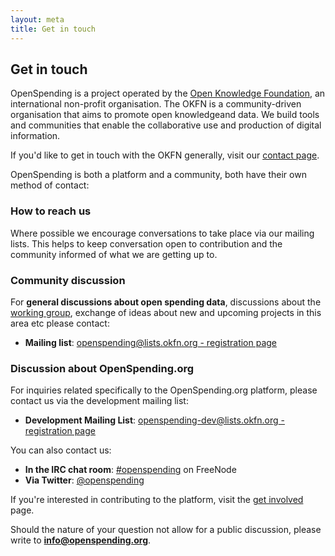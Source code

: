 ```yaml
---
layout: meta
title: Get in touch
---
```


## Get in touch

OpenSpending is a project operated by the [Open Knowledge Foundation](http://okfn.org), an international non-profit organisation. The OKFN is a community-driven organisation that aims to promote open knowledgeand data. We build tools and communities that enable the collaborative use and production of digital information.

If you'd like to get in touch with the OKFN generally, visit our [contact page](http://okfn.org/contact/). 

OpenSpending is both a platform and a community, both have their own method of contact:

### How to reach us

Where possible we encourage conversations to take place via our  mailing lists. This helps to keep conversation open to contribution and the community informed of what we are getting up to.

### Community discussion

For **general discussions about open spending data**, discussions about the [working group](http://openspending.org/resources/wg/index.html), exchange of ideas about new and upcoming projects in this area etc please contact: 

* **Mailing list**: [openspending@lists.okfn.org - registration page](http://lists.okfn.org/mailman/listinfo/openspending)

### Discussion about OpenSpending.org

For inquiries related specifically to the OpenSpending.org platform, please contact us via the development mailing list:

* **Development Mailing List**: [openspending-dev@lists.okfn.org - registration page](http://lists.okfn.org/mailman/listinfo/openspending-dev)

You can also contact us:

* **In the IRC chat room**: [#openspending](http://webchat.freenode.net/?channels=openspending>) on FreeNode
* **Via Twitter**: [@openspending](http://.twitter.com/openspending)

If you're interested in contributing to the platform, visit the [get involved](contribute.html) page.

Should the nature of your question not allow for a public discussion, please write to **info@openspending.org**.



